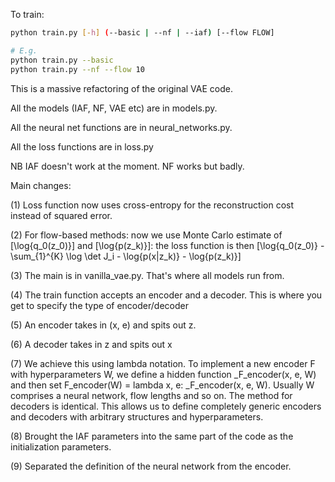 To train:
```bash
python train.py [-h] (--basic | --nf | --iaf) [--flow FLOW]

# E.g.
python train.py --basic
python train.py --nf --flow 10
```

This is a massive refactoring of the original VAE code.

All the models (IAF, NF, VAE etc) are in models.py. 

All the neural net functions are in neural_networks.py.

All the loss functions are in loss.py

NB IAF doesn't work at the moment. NF works but badly.

Main changes:

(1) Loss function now uses cross-entropy for the reconstruction cost instead of squared error.

(2) For flow-based methods: now we use Monte Carlo estimate of \[\log{q_0(z_0)}\] and \[\log{p(z_k)}\]: the loss function is then \[\log{q_0(z_0)} - \sum_{1}^{K} \log \det J_i - \log{p(x|z_k)} - \log{p(z_k)}\]

(3) The main is in vanilla_vae.py. That's where all models run from.

(4) The train function accepts an encoder and a decoder. This is where you get to specify the type of encoder/decoder

(5) An encoder takes in (x, e) and spits out z. 

(6) A decoder takes in z and spits out x

(7) We achieve this using lambda notation. To implement a new encoder F with hyperparameters W, we define a hidden function _F_encoder(x, e, W) and then set F_encoder(W) = lambda x, e: _F_encoder(x, e, W). Usually W comprises a neural network, flow lengths and so on. The method for decoders is identical. This allows us to define completely generic encoders and decoders with arbitrary structures and hyperparameters.

(8) Brought the IAF parameters into the same part of the code as the initialization parameters.

(9) Separated the definition of the neural network from the encoder.


